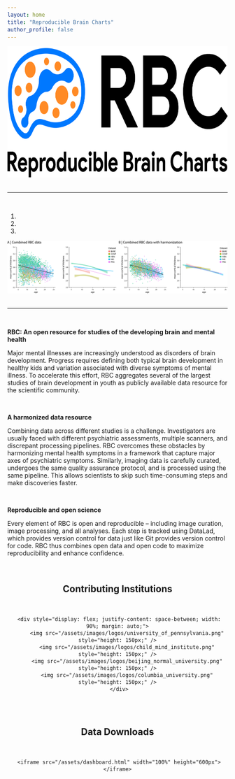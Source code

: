 ```yaml
---
layout: home
title: "Reproducible Brain Charts"
author_profile: false
---
```


<div style="text-align: center;">
     <img src="/assets/images/logos/rbc_primary_logo.png" width="700" height="300" />
</div>

<br/>
<hr>
<br/>

<div id="carouselExampleIndicators" class="carousel slide" data-ride="carousel">
     <ol class="carousel-indicators">
          <li data-target="#carouselExampleIndicators" data-slide-to="0" class="active"></li>
          <li data-target="#carouselExampleIndicators" data-slide-to="1"></li>
          <li data-target="#carouselExampleIndicators" data-slide-to="2"></li>
     </ol>
     <div class="carousel-inner">
          <div class="carousel-item active">
               <img class="d-block w-100" src="/assets/images/banners/rbc_corticalthickness_v2.png" alt="First slide">
               <!-- No text on carousel for now
               <div class="carousel-caption d-none d-md-block">
               <h5>{{ page.title }}</h5>
               </div>
               -->
          </div>
          <!--The arrows seem to fail
          <a class="carousel-control-prev" href="#carouselExampleIndicators" role="button" data-slide="prev">
          <span class="carousel-control-prev-icon" aria-hidden="true"></span>
          <span class="sr-only">Previous</span>
          </a>
          <a class="carousel-control-next" href="#carouselExampleIndicators" role="button" data-slide="next">
          <span class="carousel-control-next-icon" aria-hidden="true"></span>
          <span class="sr-only">Next</span>
          </a>
          -->
     </div>
</div>

<br/>
<hr>
<br/>

<p style="text-align:center;">
     <p style="display:flex; align-items:left;">
          <b>
               RBC: An open resource for studies of the developing brain and mental health
          </b>
     </p>
     <p>
          Major mental illnesses are increasingly understood as disorders of brain development.
          Progress requires defining both typical brain development in healthy kids and variation associated with diverse symptoms of mental illness.
          To accelerate this effort, RBC aggregates several of the largest studies of brain development in youth as publicly available data resource for the scientific community.
     </p>
     <br>
     <p style="display:flex; align-items:left;">
          <b>
               A harmonized data resource
          </b>
     </p>
     <p>
          Combining data across different studies is a challenge.
          Investigators are usually faced with different psychiatric assessments, multiple scanners, and discrepant processing pipelines.
          RBC overcomes these obstacles by harmonizing mental health symptoms in a framework that capture major axes of psychiatric symptoms.
          Similarly, imaging data is carefully curated, undergoes the same quality assurance protocol, and is processed using the same pipeline.
          This allows scientists to skip such time-consuming steps and make discoveries faster.
     </p>
     <br>
     <p style="display:flex; align-items:left;">
          <b>
               Reproducible and open science
          </b>
     </p>
     <p>
          Every element of RBC is open and reproducible – including image curation, image processing, and all analyses.
          Each step is tracked using DataLad, which provides version control for data just like Git provides version control for code.
          RBC thus combines open data and open code to maximize reproducibility and enhance confidence.
     </p>
     <br>
</p>

<div style="text-align: center;">
     <h2>Contributing Institutions</h2>
     <br/>

     <div style="display: flex; justify-content: space-between; width: 90%; margin: auto;">
          <img src="/assets/images/logos/university_of_pennsylvania.png" style="height: 150px;" />
          <img src="/assets/images/logos/child_mind_institute.png" style="height: 150px;" />
          <img src="/assets/images/logos/beijing_normal_university.png" style="height: 150px;" />
          <img src="/assets/images/logos/columbia_university.png" style="height: 150px;" />
     </div>

</div>

<br/>
<br/>

<div style="text-align: center;">
     <h2>Data Downloads</h2>
     <br/>

     <iframe src="/assets/dashboard.html" width="100%" height="600px"></iframe>
</div>
